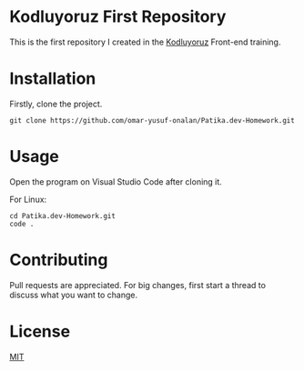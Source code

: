 # Kodluyoruz First Repository

This is the first repository I created in the [Kodluyoruz](https://www.kodluyoruz.org/) Front-end training. 

# Installation

Firstly, clone the project. 

    git clone https://github.com/omar-yusuf-onalan/Patika.dev-Homework.git

# Usage

Open the program on Visual Studio Code after cloning it.

For Linux:

    cd Patika.dev-Homework.git
    code .

# Contributing

Pull requests are appreciated. For big changes, first start a thread to discuss what you want to change.

# License

[MIT](https://choosealicense.com/licenses/mit/)